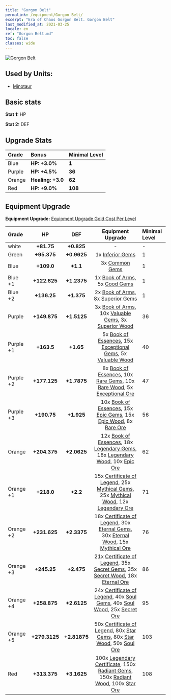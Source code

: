 ```yaml
---
title: "Gorgon Belt"
permalink: /equipment/Gorgon Belt/
excerpt: "Era of Chaos Gorgon Belt. Gorgon Belt"
last_modified_at: 2021-03-25
locale: en
ref: "Gorgon Belt.md"
toc: false
classes: wide
---
```


  ![Gorgon Belt](/images/e/e_7054.png)

## Used by Units:

* [Minotaur](/units/Minotaur/) 


## Basic stats
 **Stat 1:** HP

 **Stat 2:** DEF

## Upgrade Stats

  |     Grade    |   Bonus | Minimal Level | 
  |:-------------|:--------|:--------------| 
  | Blue | **HP: +3.0%** | **1** | 
  | Purple | **HP: +4.5%** | **36** | 
  | Orange | **Healing: +3.0** | **62** | 
  | Red | **HP: +9.0%** | **108** | 


## Equipment Upgrade
 **Equipment Upgrade:** [Equipment Upgrade Gold Cost Per Level](/equipment/EquipmentUpgradeCostPerLevel/) 

  |          Grade      | HP | DEF | Equipment Upgrade | Minimal Level |
  |:--------------------|:---------:|:---------:|:----------------:|:--------------|
  | white | **+81.75** | **+0.825** | - | - |
  | Green | **+95.375** | **+0.9625** | 1x [Inferior Gems](/Items/mat_4/) | 1 |
  | Blue | **+109.0** | **+1.1** | 3x [Common Gems](/Items/mat_10/) | 1 |
  | Blue +1 | **+122.625** | **+1.2375** | 1x [Book of Arms](/Items/mat_18/), 5x [Good Gems](/Items/mat_16/) | 1 |
  | Blue +2 | **+136.25** | **+1.375** | 2x [Book of Arms](/Items/mat_25/), 8x [Superior Gems](/Items/mat_23/) | 1 |
  | Purple | **+149.875** | **+1.5125** | 3x [Book of Arms](/Items/mat_32/), 10x [Valuable Gems](/Items/mat_30/), 3x [Superior Wood](/Items/mat_20/) | 36 |
  | Purple +1 | **+163.5** | **+1.65** | 5x [Book of Essences](/Items/mat_39/), 15x [Exceptional Gems](/Items/mat_37/), 5x [Valuable Wood](/Items/mat_27/) | 40 |
  | Purple +2 | **+177.125** | **+1.7875** | 8x [Book of Essences](/Items/mat_46/), 10x [Rare Gems](/Items/mat_44/), 10x [Rare Wood](/Items/mat_41/), 5x [Exceptional Ore](/Items/mat_33/) | 47 |
  | Purple +3 | **+190.75** | **+1.925** | 10x [Book of Essences](/Items/mat_53/), 15x [Epic Gems](/Items/mat_51/), 15x [Epic Wood](/Items/mat_48/), 8x [Rare Ore](/Items/mat_40/) | 56 |
  | Orange | **+204.375** | **+2.0625** | 12x [Book of Essences](/Items/mat_60/), 18x [Legendary Gems](/Items/mat_58/), 18x [Legendary Wood](/Items/mat_55/), 10x [Epic Ore](/Items/mat_47/) | 62 |
  | Orange +1 | **+218.0** | **+2.2** | 15x [Certificate of Legend](/Items/mat_67/), 25x [Mythical Gems](/Items/mat_65/), 25x [Mythical Wood](/Items/mat_62/), 12x [Legendary Ore](/Items/mat_54/) | 71 |
  | Orange +2 | **+231.625** | **+2.3375** | 18x [Certificate of Legend](/Items/mat_74/), 30x [Eternal Gems](/Items/mat_72/), 30x [Eternal Wood](/Items/mat_69/), 15x [Mythical Ore](/Items/mat_61/) | 76 |
  | Orange +3 | **+245.25** | **+2.475** | 21x [Certificate of Legend](/Items/mat_81/), 35x [Secret Gems](/Items/mat_79/), 35x [Secret Wood](/Items/mat_76/), 18x [Eternal Ore](/Items/mat_68/) | 86 |
  | Orange +4 | **+258.875** | **+2.6125** | 24x [Certificate of Legend](/Items/mat_88/), 40x [Soul Gems](/Items/mat_86/), 40x [Soul Wood](/Items/mat_83/), 25x [Secret Ore](/Items/mat_75/) | 95 |
  | Orange +5 | **+279.3125** | **+2.81875** | 50x [Certificate of Legend](/Items/mat_95/), 80x [Star Gems](/Items/mat_93/), 80x [Star Wood](/Items/mat_90/), 50x [Soul Ore](/Items/mat_82/) | 103 |
  | Red | **+313.375** | **+3.1625** | 100x [Legendary Certificate](/Items/mat_102/), 150x [Radiant Gems](/Items/mat_100/), 150x [Radiant Wood](/Items/mat_97/), 100x [Star Ore](/Items/mat_89/) | 108 |

